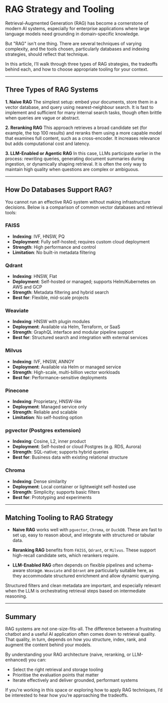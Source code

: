 # RAG Strategy and Tooling

Retrieval-Augmented Generation (RAG) has become a cornerstone of modern AI systems, especially for enterprise applications where large language models need grounding in domain-specific knowledge.

But "RAG" isn't one thing. There are several techniques of varying complexity, and the tools chosen, particularly databases and indexing strategies, should reflect that technique.

In this article, I’ll walk through three types of RAG strategies, the tradeoffs behind each, and how to choose appropriate tooling for your context.

---

## Three Types of RAG Systems

**1. Naive RAG**
The simplest setup: embed your documents, store them in a vector database, and query using nearest-neighbour search. It is fast to implement and sufficient for many internal search tasks, though often brittle when queries are vague or abstract.

**2. Reranking RAG**
This approach retrieves a broad candidate set (for example, the top 100 results) and reranks them using a more capable model that examines full content, such as a cross-encoder. It increases relevance but adds computational cost and latency.

**3. LLM-Enabled or Agentic RAG**
In this case, LLMs participate earlier in the process: rewriting queries, generating document summaries during ingestion, or dynamically shaping retrieval. It is often the only way to maintain high quality when questions are complex or ambiguous.

---

## How Do Databases Support RAG?

You cannot run an effective RAG system without making infrastructure decisions. Below is a comparison of common vector databases and retrieval tools:

### FAISS

* **Indexing**: IVF, HNSW, PQ
* **Deployment**: Fully self-hosted; requires custom cloud deployment
* **Strength**: High performance and control
* **Limitation**: No built-in metadata filtering

### Qdrant

* **Indexing**: HNSW, Flat
* **Deployment**: Self-hosted or managed; supports Helm/Kubernetes on AWS and GCP
* **Strength**: Metadata filtering and hybrid search
* **Best for**: Flexible, mid-scale projects

### Weaviate

* **Indexing**: HNSW with plugin modules
* **Deployment**: Available via Helm, Terraform, or SaaS
* **Strength**: GraphQL interface and modular pipeline support
* **Best for**: Structured search and integration with external services

### Milvus

* **Indexing**: IVF, HNSW, ANNOY
* **Deployment**: Available via Helm or managed service
* **Strength**: High-scale, multi-billion vector workloads
* **Best for**: Performance-sensitive deployments

### Pinecone

* **Indexing**: Proprietary, HNSW-like
* **Deployment**: Managed service only
* **Strength**: Reliable and scalable
* **Limitation**: No self-hosting option

### pgvector (Postgres extension)

* **Indexing**: Cosine, L2, inner product
* **Deployment**: Self-hosted or cloud Postgres (e.g. RDS, Aurora)
* **Strength**: SQL-native; supports hybrid queries
* **Best for**: Business data with existing relational structure

### Chroma

* **Indexing**: Dense similarity
* **Deployment**: Local container or lightweight self-hosted use
* **Strength**: Simplicity; supports basic filters
* **Best for**: Prototyping and experiments

---

## Matching Tooling to RAG Strategy

* **Naive RAG** works well with `pgvector`, `Chroma`, or `DuckDB`. These are fast to set up, easy to reason about, and integrate with structured or tabular data.

* **Reranking RAG** benefits from `FAISS`, `Qdrant`, or `Milvus`. These support high-recall candidate sets, which rerankers require.

* **LLM-Enabled RAG** often depends on flexible pipelines and schema-aware storage. `Weaviate` and `Qdrant` are particularly suitable here, as they accommodate structured enrichment and allow dynamic querying.

Structured filters and clean metadata are important, and especially relevant when the LLM is orchestrating retrieval steps based on intermediate reasoning.

---

## Summary

RAG systems are not one-size-fits-all. The difference between a frustrating chatbot and a useful AI application often comes down to retrieval quality. That quality, in turn, depends on how you structure, index, rank, and augment the content behind your models.

By understanding your RAG architecture (naive, reranking, or LLM-enhanced) you can:

* Select the right retrieval and storage tooling
* Prioritise the evaluation points that matter
* Iterate effectively and deliver grounded, performant systems

If you're working in this space or exploring how to apply RAG techniques, I’d be interested to hear how you’re approaching the tradeoffs.
